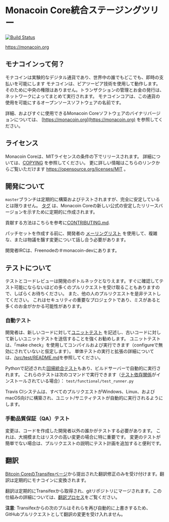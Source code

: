 Monacoin Core統合ステージングツリー
=====================================

[![Build Status](https://travis-ci.org/monacoinproject/monacoin.svg?branch=master)](https://travis-ci.org/monacoinproject/monacoin)

https://monacoin.org

モナコインって何？
----------------



モナコインは実験的なデジタル通貨であり、世界中の誰でもどこでも、即時の支払いを可能にします
モナコインは、ピアツーピア技術を使用して動作します。そのために中央の権限はありません。トランザクションの管理とお金の発行は、ネットワークによってまとめて実行されます。
モナコインコアは、この通貨の使用を可能にするオープンソースソフトウェアの名前です。

詳細、およびすぐに使用できるMonacoin Coreソフトウェアのバイナリバージョンについては、 [https://monacoin.org](https://monacoin.org) を参照してください。

ライセンス
-------

Monacoin Coreは、MITライセンスの条件の下でリリースされます。 詳細については、[COPYING](COPYING) を参照してください。
更に詳しい情報はこちらのリンクからご覧いただけます https://opensource.org/licenses/MIT 。

開発について
-------------------

`master`ブランチは定期的に構築およびテストされますが、完全に安定しているとは限りません。 [タグ](https://github.com/monacoinproject/monacoin/tags) は、Monacoin Coreの新しい公式の安定したリリースバージョンを示すために定期的に作成されます。

貢献する方法はこちらを参考に[CONTRIBUTING.md](CONTRIBUTING.md).

パッチセットを作成する前に、開発者の [メーリングリスト](https://groups.google.com/forum/#!forum/monacoin-dev) を使用して、複雑な、または物議を醸す変更について話し合う必要があります。

開発者IRCは、Freenodeの＃monacoin-devにあります。

テストについて
-------

テストとコードレビューは開発のボトルネックとなりえます。すぐに確認してテスト可能にならないほどの多くのプルリクエストを受け取ることもありますので、しばらくお待ちください。
また、他の人のプルリクエストを是非テストしてください。
これはセキュリティの重要なプロジェクトであり、ミスがあると多くのお金がかかる可能性があります。

### 自動テスト

開発者は、新しいコードに対して[ユニットテスト](src/test/README.md) を記述し、古いコードに対して新しいユニットテストを送信することを強くお勧めします。
ユニットテストは、「make check」を使用してコンパイルおよび実行できます（configureで無効にされていないと仮定します）。
単体テストの実行と拡張の詳細については、[/src/test/README.md](/src/test/README.md)を参照してください。


Pythonで記述された[回帰統合テスト](/test)もあり、ビルドサーバーで自動的に実行されます。
これらのテストは次のコマンドで実行できます（[テスト依存関係](/test)がインストールされている場合）： `test/functional/test_runner.py`

Travis CIシステムは、すべてのプルリクエストがWindows、Linux、およびmacOS向けに構築され、ユニット/サニティテストが自動的に実行されるようにします。

### 手動品質保証（QA）テスト

変更は、コードを作成した開発者以外の誰かがテストする必要があります。 これは、大規模またはリスクの高い変更の場合に特に重要です。 変更のテストが簡単でない場合は、プルリクエストの説明にテスト計画を追加すると便利です。

翻訳
------------

[Bitcoin CoreのTransifexページ](https://www.transifex.com/projects/p/bitcoin/)から提出された翻訳修正のみを受け付けます。翻訳は定期的にモナコインに変換されます。

翻訳は定期的にTransifexから取得され、gitリポジトリにマージされます。この仕組みの詳細については、[翻訳プロセス](doc/translation_process.md)をご覧ください。

**注意**: 
Transifexからの次のプルはそれらを再び自動的に上書きするため、GitHubプルリクエストとして翻訳の変更を受け入れません。